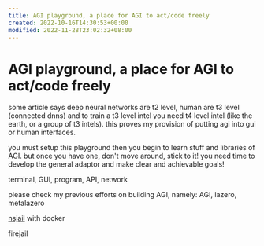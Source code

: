 ```yaml
---
title: AGI playground, a place for AGI to act/code freely
created: 2022-10-16T14:30:53+00:00
modified: 2022-11-28T23:02:32+08:00
---
```


# AGI playground, a place for AGI to act/code freely

some article says deep neural networks are t2 level, human are t3 level (connected dnns) and to train a t3 level intel you need t4 level intel (like the earth, or a group of t3 intels). this proves my provision of putting agi into gui or human interfaces.

you must setup this playground then you begin to learn stuff and libraries of AGI. but once you have one, don't move around, stick to it! you need time to develop the general adaptor and make clear and achievable goals!

terminal, GUI, program, API, network

please check my previous efforts on building AGI, namely: AGI, lazero, metalazero

[nsjail](https://nsjail.dev/) with docker

firejail
